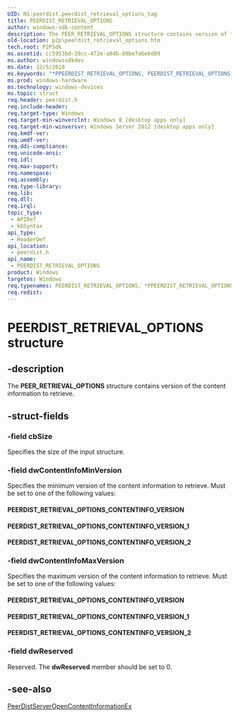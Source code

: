```yaml
---
UID: NS:peerdist.peerdist_retrieval_options_tag
title: PEERDIST_RETRIEVAL_OPTIONS
author: windows-sdk-content
description: The PEER_RETRIEVAL_OPTIONS structure contains version of the content information to retrieve.
old-location: p2p\peerdist_retrieval_options.htm
tech.root: P2PSdk
ms.assetid: cc5953bd-39cc-472e-a84b-89be7a6e6d09
ms.author: windowssdkdev
ms.date: 12/5/2018
ms.keywords: "*PPEERDIST_RETRIEVAL_OPTIONS, PEERDIST_RETRIEVAL_OPTIONS, PEERDIST_RETRIEVAL_OPTIONS structure [Peer Networking], PEERDIST_RETRIEVAL_OPTIONS_CONTENTINFO_VERSION, PEERDIST_RETRIEVAL_OPTIONS_CONTENTINFO_VERSION_1, PEERDIST_RETRIEVAL_OPTIONS_CONTENTINFO_VERSION_2, PPEERDIST_RETRIEVAL_OPTIONS, PPEERDIST_RETRIEVAL_OPTIONS structure pointer [Peer Networking], p2p.peerdist_retrieval_options, peerdist/PEERDIST_RETRIEVAL_OPTIONS, peerdist/PPEERDIST_RETRIEVAL_OPTIONS"
ms.prod: windows-hardware
ms.technology: windows-devices
ms.topic: struct
req.header: peerdist.h
req.include-header: 
req.target-type: Windows
req.target-min-winverclnt: Windows 8 [desktop apps only]
req.target-min-winversvr: Windows Server 2012 [desktop apps only]
req.kmdf-ver: 
req.umdf-ver: 
req.ddi-compliance: 
req.unicode-ansi: 
req.idl: 
req.max-support: 
req.namespace: 
req.assembly: 
req.type-library: 
req.lib: 
req.dll: 
req.irql: 
topic_type:
 - APIRef
 - kbSyntax
api_type:
 - HeaderDef
api_location:
 - peerdist.h
api_name:
 - PEERDIST_RETRIEVAL_OPTIONS
product: Windows
targetos: Windows
req.typenames: PEERDIST_RETRIEVAL_OPTIONS, *PPEERDIST_RETRIEVAL_OPTIONS
req.redist: 
---
```


# PEERDIST_RETRIEVAL_OPTIONS structure


## -description


The <b>PEER_RETRIEVAL_OPTIONS</b> structure contains version  of the content information to retrieve.




## -struct-fields




### -field cbSize

Specifies the size of the input structure.


### -field dwContentInfoMinVersion

Specifies the minimum version of the content information to retrieve. Must be set to one of the following values:

<a id="PEERDIST_RETRIEVAL_OPTIONS_CONTENTINFO_VERSION"></a>
<a id="peerdist_retrieval_options_contentinfo_version"></a>


#### PEERDIST_RETRIEVAL_OPTIONS_CONTENTINFO_VERSION

<a id="PEERDIST_RETRIEVAL_OPTIONS_CONTENTINFO_VERSION_1"></a>
<a id="peerdist_retrieval_options_contentinfo_version_1"></a>


#### PEERDIST_RETRIEVAL_OPTIONS_CONTENTINFO_VERSION_1

<a id="PEERDIST_RETRIEVAL_OPTIONS_CONTENTINFO_VERSION_2"></a>
<a id="peerdist_retrieval_options_contentinfo_version_2"></a>


#### PEERDIST_RETRIEVAL_OPTIONS_CONTENTINFO_VERSION_2


### -field dwContentInfoMaxVersion

Specifies the maximum version of the content information to retrieve. Must be set to one of the following values:

<a id="PEERDIST_RETRIEVAL_OPTIONS_CONTENTINFO_VERSION"></a>
<a id="peerdist_retrieval_options_contentinfo_version"></a>


#### PEERDIST_RETRIEVAL_OPTIONS_CONTENTINFO_VERSION

<a id="PEERDIST_RETRIEVAL_OPTIONS_CONTENTINFO_VERSION_1"></a>
<a id="peerdist_retrieval_options_contentinfo_version_1"></a>


#### PEERDIST_RETRIEVAL_OPTIONS_CONTENTINFO_VERSION_1

<a id="PEERDIST_RETRIEVAL_OPTIONS_CONTENTINFO_VERSION_2"></a>
<a id="peerdist_retrieval_options_contentinfo_version_2"></a>


#### PEERDIST_RETRIEVAL_OPTIONS_CONTENTINFO_VERSION_2


### -field dwReserved

Reserved. The <b>dwReserved</b> member should be set to 0.


## -see-also




<a href="https://msdn.microsoft.com/cba9a9e8-2397-4c78-925f-ee5d817d1ee4">PeerDistServerOpenContentInformationEx</a>
 

 

